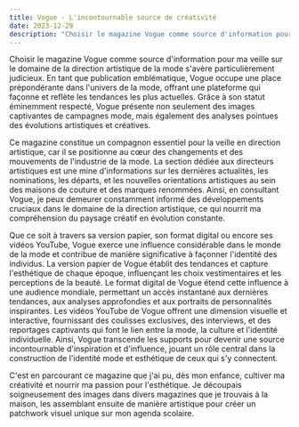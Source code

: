 ```yaml
---
title: Vogue - L'incontournable source de créativité
date: 2023-12-29
description: "Choisir le magazine Vogue comme source d'information pour ma veille sur le domaine de la direction artistique de la mode s'avère particulièrement judicieux."
---
```


Choisir le magazine Vogue comme source d'information pour ma veille sur le domaine de la direction artistique de la mode s'avère particulièrement judicieux. En tant que publication emblématique, Vogue occupe une place prépondérante dans l'univers de la mode, offrant une plateforme qui façonne et reflète les tendances les plus actuelles. Grâce à son statut éminemment respecté, Vogue présente non seulement des images captivantes de campagnes mode, mais également des analyses pointues des évolutions artistiques et créatives.

Ce magazine constitue un compagnon essentiel pour la veille en direction artistique, car il se positionne au cœur des changements et des mouvements de l'industrie de la mode. La section dédiée aux directeurs artistiques est une mine d'informations sur les dernières actualités, les nominations, les départs, et les nouvelles orientations artistiques au sein des maisons de couture et des marques renommées. Ainsi, en consultant Vogue, je peux demeurer constamment informé des développements cruciaux dans le domaine de la direction artistique, ce qui nourrit ma compréhension du paysage créatif en évolution constante.

Que ce soit à travers sa version papier, son format digital ou encore ses vidéos YouTube, Vogue exerce une influence considérable dans le monde de la mode et contribue de manière significative à façonner l'identité des individus. La version papier de Vogue établit des tendances et capture l'esthétique de chaque époque, influençant les choix vestimentaires et les perceptions de la beauté. Le format digital de Vogue étend cette influence à une audience mondiale, permettant un accès instantané aux dernières tendances, aux analyses approfondies et aux portraits de personnalités inspirantes. Les vidéos YouTube de Vogue offrent une dimension visuelle et interactive, fournissant des coulisses exclusives, des interviews, et des reportages captivants qui font le lien entre la mode, la culture et l'identité individuelle. Ainsi, Vogue transcende les supports pour devenir une source incontournable d'inspiration et d'influence, jouant un rôle central dans la construction de l'identité mode et esthétique de ceux qui s'y connectent.

C'est en parcourant ce magazine que j'ai pu, dès mon enfance, cultiver ma créativité et nourrir ma passion pour l'esthétique. Je découpais soigneusement des images dans divers magazines que je trouvais à la maison, les assemblant ensuite de manière artistique pour créer un patchwork visuel unique sur mon agenda scolaire.
